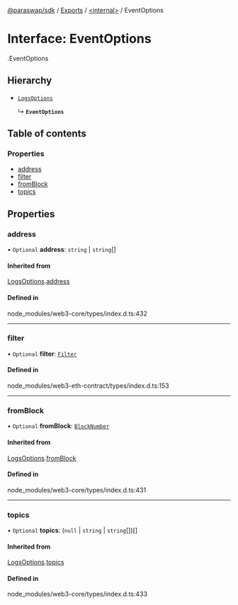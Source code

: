 [@paraswap/sdk](../README.md) / [Exports](../modules.md) / [<internal\>](../modules/internal_.md) / EventOptions

# Interface: EventOptions

[<internal>](../modules/internal_.md).EventOptions

## Hierarchy

- [`LogsOptions`](internal_.LogsOptions.md)

  ↳ **`EventOptions`**

## Table of contents

### Properties

- [address](internal_.EventOptions.md#address)
- [filter](internal_.EventOptions.md#filter)
- [fromBlock](internal_.EventOptions.md#fromblock)
- [topics](internal_.EventOptions.md#topics)

## Properties

### address

• `Optional` **address**: `string` \| `string`[]

#### Inherited from

[LogsOptions](internal_.LogsOptions.md).[address](internal_.LogsOptions.md#address)

#### Defined in

node_modules/web3-core/types/index.d.ts:432

___

### filter

• `Optional` **filter**: [`Filter`](internal_.Filter-1.md)

#### Defined in

node_modules/web3-eth-contract/types/index.d.ts:153

___

### fromBlock

• `Optional` **fromBlock**: [`BlockNumber`](../modules/internal_.md#blocknumber)

#### Inherited from

[LogsOptions](internal_.LogsOptions.md).[fromBlock](internal_.LogsOptions.md#fromblock)

#### Defined in

node_modules/web3-core/types/index.d.ts:431

___

### topics

• `Optional` **topics**: (``null`` \| `string` \| `string`[])[]

#### Inherited from

[LogsOptions](internal_.LogsOptions.md).[topics](internal_.LogsOptions.md#topics)

#### Defined in

node_modules/web3-core/types/index.d.ts:433
